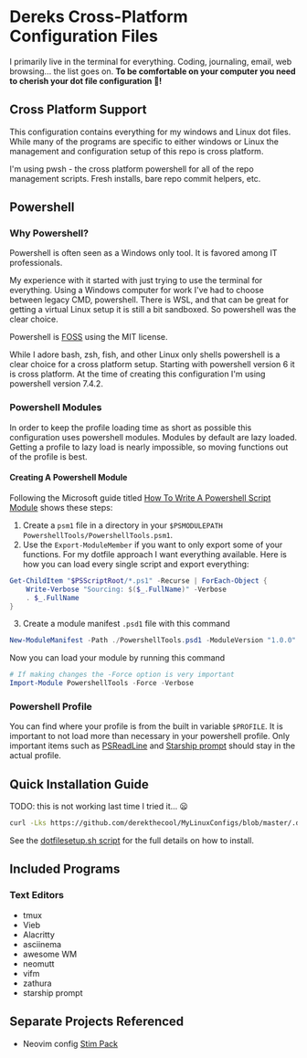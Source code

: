 # Dereks Cross-Platform Configuration Files

I primarily live in the terminal for everything. Coding, journaling, email, web browsing... the list goes on.
**To be comfortable on your computer you need to cherish your dot file configuration 💖!**

## Cross Platform Support

This configuration contains everything for my windows and Linux dot files.
While many of the programs are specific to either windows or Linux the
management and configuration setup of this repo is cross platform.

I'm using pwsh - the cross platform powershell for all of the repo management
scripts. Fresh installs, bare repo commit helpers, etc.

## Powershell

### Why Powershell?

Powershell is often seen as a Windows only tool. It is favored among IT
professionals.

My experience with it started with just trying to use the terminal for
everything. Using a Windows computer for work I've had to choose between legacy
CMD, powershell. There is WSL, and that can be great for getting a virtual Linux
setup it is still a bit sandboxed. So powershell was the clear choice.

Powershell is [FOSS](https://github.com/PowerShell/PowerShell?tab=MIT-1-ov-file#readme)
using the MIT license.

While I adore bash, zsh, fish, and other Linux only shells powershell is a clear
choice for a cross platform setup. Starting with powershell version 6 it is
cross platform. At the time of creating this configuration I'm using powershell
version 7.4.2.

### Powershell Modules

In order to keep the profile loading time as short as possible this
configuration uses powershell modules. Modules by default are lazy loaded.
Getting a profile to lazy load is nearly impossible, so moving functions out of
the profile is best.

#### Creating A Powershell Module

Following the Microsoft guide titled [How To Write A Powershell Script Module](https://learn.microsoft.com/en-us/powershell/scripting/developer/module/how-to-write-a-powershell-script-module?view=powershell-7.4)
shows these steps:

1. Create a `psm1` file in a directory in your `$PSMODULEPATH`
   `PowershellTools/PowershellTools.psm1`.
2. Use the `Export-ModuleMember` if you want to only export some of your
   functions. For my dotfile approach I want everything available.
   Here is how you can load every single script and export everything:

```powershell
Get-ChildItem "$PSScriptRoot/*.ps1" -Recurse | ForEach-Object {
    Write-Verbose "Sourcing: $($_.FullName)" -Verbose
    . $_.FullName
}
```

3. Create a module manifest `.psd1` file with this command

```powershell
New-ModuleManifest -Path ./PowershellTools.psd1 -ModuleVersion "1.0.0" -Author "Derek Lomax"
```

Now you can load your module by running this command

```powershell
# If making changes the -Force option is very important
Import-Module PowershellTools -Force -Verbose
```

### Powershell Profile

You can find where your profile is from the built in variable `$PROFILE`.
It is important to not load more than necessary in your powershell profile.
Only important items such as [PSReadLine](https://learn.microsoft.com/en-us/powershell/module/psreadline/about/about_psreadline?view=powershell-7.4)
and [Starship prompt](https://starship.rs/) should stay in the
actual profile.

## Quick Installation Guide

TODO: this is not working last time I tried it... 😦

```sh
curl -Lks https://github.com/derekthecool/MyLinuxConfigs/blob/master/.derek-shell-config/scripts/dotfilesetup.sh | /bin/bash
```

See the [dotfilesetup.sh script](~/.derek-shell-config/scripts/dotfilesetup.sh)
for the full details on how to install.

## Included Programs

### Text Editors

- tmux
- Vieb
- Alacritty
- asciinema
- awesome WM
- neomutt
- vifm
- zathura
- starship prompt

## Separate Projects Referenced

- Neovim config [Stim Pack](https://github.com/derekthecool/stimpack)
